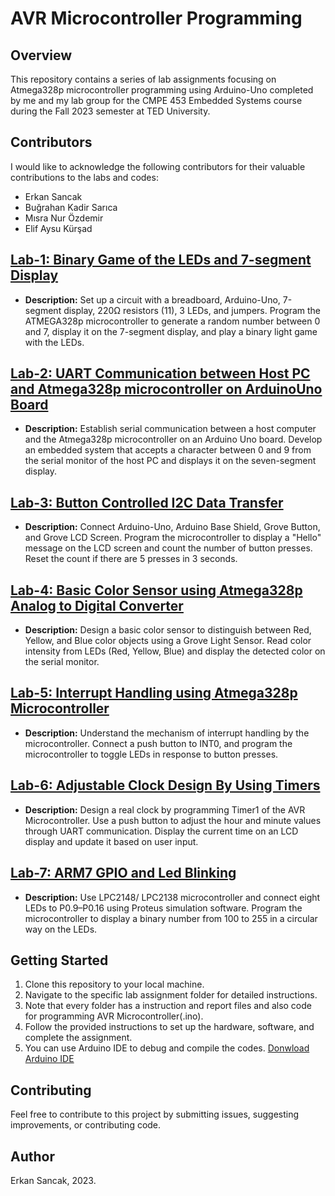 # AVR Microcontroller Programming

## Overview
This repository contains a series of lab assignments focusing on Atmega328p microcontroller programming using Arduino-Uno completed by me and my lab group for the CMPE 453 Embedded Systems course during the Fall 2023 semester at TED University.

## Contributors
I would like to acknowledge the following contributors for their valuable contributions to the labs and codes:
- Erkan Sancak
- Buğrahan Kadir Sarıca
- Mısra Nur Özdemir
- Elif Aysu Kürşad

## [Lab-1: Binary Game of the LEDs and 7-segment Display](https://github.com/sancakerkan/AVR-Microcontroller-Programming/blob/main/Lab%201%20-%20Binary%20Game%20of%20the%20Leds%20and%207-segment%20Display)

- **Description:** Set up a circuit with a breadboard, Arduino-Uno, 7-segment display, 220Ω resistors (11), 3 LEDs, and jumpers. Program the ATMEGA328p microcontroller to generate a random number between 0 and 7, display it on the 7-segment display, and play a binary light game with the LEDs.

## [Lab-2: UART Communication between Host PC and Atmega328p microcontroller on ArduinoUno Board](https://github.com/sancakerkan/AVR-Microcontroller-Programming/tree/main/Lab%202%20-%20UART%20Communication%20between%20Host%20PC%20and%20Atmega328p%20microcontroller%20on%20ArduinoUno)

- **Description:** Establish serial communication between a host computer and the Atmega328p microcontroller on an Arduino Uno board. Develop an embedded system that accepts a character between 0 and 9 from the serial monitor of the host PC and displays it on the seven-segment display.

## [Lab-3: Button Controlled I2C Data Transfer](https://github.com/sancakerkan/AVR-Microcontroller-Programming/tree/main/Lab%203%20-%20Button%20Controlled%20I2C%20Data%20Transfer)

- **Description:** Connect Arduino-Uno, Arduino Base Shield, Grove Button, and Grove LCD Screen. Program the microcontroller to display a "Hello" message on the LCD screen and count the number of button presses. Reset the count if there are 5 presses in 3 seconds.

## [Lab-4: Basic Color Sensor using Atmega328p Analog to Digital Converter](https://github.com/sancakerkan/AVR-Microcontroller-Programming/tree/main/Lab%204%20-%20Basic%20Color%20Sensor%20using%20Atmega328p%20Analog%20to%20Digital)

- **Description:** Design a basic color sensor to distinguish between Red, Yellow, and Blue color objects using a Grove Light Sensor. Read color intensity from LEDs (Red, Yellow, Blue) and display the detected color on the serial monitor.

## [Lab-5: Interrupt Handling using Atmega328p Microcontroller](https://github.com/sancakerkan/AVR-Microcontroller-Programming/tree/main/Lab%205%20-%20Interrupt%20Handling%20using%20Atmega328p)

- **Description:** Understand the mechanism of interrupt handling by the microcontroller. Connect a push button to INT0, and program the microcontroller to toggle LEDs in response to button presses.

## [Lab-6: Adjustable Clock Design By Using Timers](https://github.com/sancakerkan/AVR-Microcontroller-Programming/tree/main/Lab%206%20-%20Adjustable%20Clock%20Design%20By%20Using%20Timers)

- **Description:** Design a real clock by programming Timer1 of the AVR Microcontroller. Use a push button to adjust the hour and minute values through UART communication. Display the current time on an LCD display and update it based on user input.

## [Lab-7: ARM7 GPIO and Led Blinking](https://github.com/sancakerkan/AVR-Microcontroller-Programming/tree/main/Lab%207%20-%20ARM7%20GPIO%20and%20Led%20Blinking)

- **Description:** Use LPC2148/ LPC2138 microcontroller and connect eight LEDs to P0.9–P0.16 using Proteus simulation software. Program the microcontroller to display a binary number from 100 to 255 in a circular way on the LEDs.

## Getting Started

1. Clone this repository to your local machine.
2. Navigate to the specific lab assignment folder for detailed instructions.
3. Note that every folder has a instruction and report files and also code for programming AVR Microcontroller(.ino).
4. Follow the provided instructions to set up the hardware, software, and complete the assignment.
5. You can use Arduino IDE to debug and compile the codes. [Donwload Arduino IDE](https://www.arduino.cc/en/software)

## Contributing

Feel free to contribute to this project by submitting issues, suggesting improvements, or contributing code.

## Author
Erkan Sancak, 2023.
